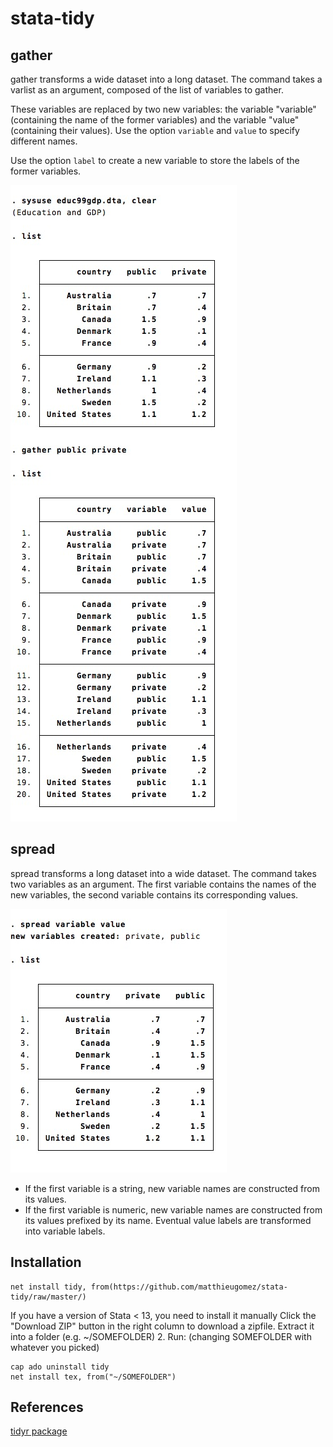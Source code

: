 stata-tidy
===========


## gather
gather transforms a wide dataset into a long dataset. The command takes a varlist as an argument, composed of the list of variables to gather.

These variables are replaced by two new variables: the variable "variable" (containing the name of the former variables) and the variable "value" (containing their values). Use the option `variable` and `value` to specify different names. 

Use the option  `label` to create a new variable to store the labels of the former variables.


![](img/gather.jpg)


## spread
spread transforms a long dataset into a wide dataset. The command takes two variables as an argument. The first variable contains the names of the new variables, the second variable contains its corresponding values.


![](img/spread.jpg)

- If the first variable is a string, new variable names are constructed from its values.
- If the first variable is numeric, new variable names are constructed from its values prefixed by its name. Eventual value labels are transformed into variable labels.


## Installation
```
net install tidy, from(https://github.com/matthieugomez/stata-tidy/raw/master/)
```

If you have a version of Stata < 13, you need to install it manually
Click the "Download ZIP" button in the right column to download a zipfile. Extract it into a folder (e.g. ~/SOMEFOLDER)
2. Run: (changing SOMEFOLDER with whatever you picked)
```
cap ado uninstall tidy
net install tex, from("~/SOMEFOLDER")
```

## References
[tidyr package](https://github.com/hadley/tidyr)